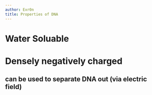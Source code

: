 ```yaml
---
author: Exr0n
title: Properties of DNA
---
```


# Water Soluable

# Densely negatively charged

## can be used to separate DNA out (via electric field)
